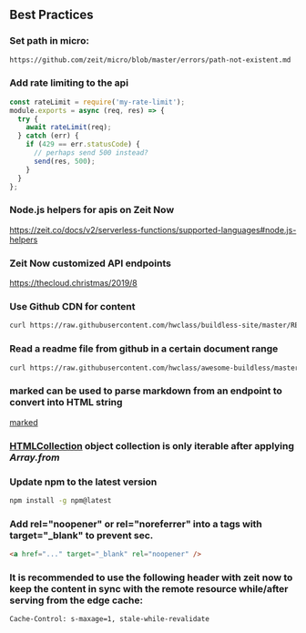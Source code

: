 ## Best Practices

### Set path in micro:

```sh
https://github.com/zeit/micro/blob/master/errors/path-not-existent.md
```

### Add rate limiting to the api

```js
const rateLimit = require('my-rate-limit');
module.exports = async (req, res) => {
  try {
    await rateLimit(req);
  } catch (err) {
    if (429 == err.statusCode) {
      // perhaps send 500 instead?
      send(res, 500);
    }
  }
};
```

### Node.js helpers for apis on Zeit Now

https://zeit.co/docs/v2/serverless-functions/supported-languages#node.js-helpers

### Zeit Now customized API endpoints

https://thecloud.christmas/2019/8

### Use Github CDN for content

```sh
curl https://raw.githubusercontent.com/hwclass/buildless-site/master/README.md
```

### Read a readme file from github in a certain document range

```sh
curl https://raw.githubusercontent.com/hwclass/awesome-buildless/master/README.md | sed -n '/### Articles/,/### Tutorials/p'
```

### marked can be used to parse markdown from an endpoint to convert into HTML string

[marked](https://github.com/markedjs/marked)

### [HTMLCollection](https://developer.mozilla.org/en-US/docs/Web/API/HTMLCollection) object collection is only iterable after applying _Array.from_

### Update npm to the latest version

```sh
npm install -g npm@latest
```

### Add rel="noopener" or rel="noreferrer" into a tags with target="\_blank" to prevent sec.

```html
<a href="..." target="_blank" rel="noopener" />
```

### It is recommended to use the following header with zeit now to keep the content in sync with the remote resource while/after serving from the edge cache:

```sh
Cache-Control: s-maxage=1, stale-while-revalidate
```
